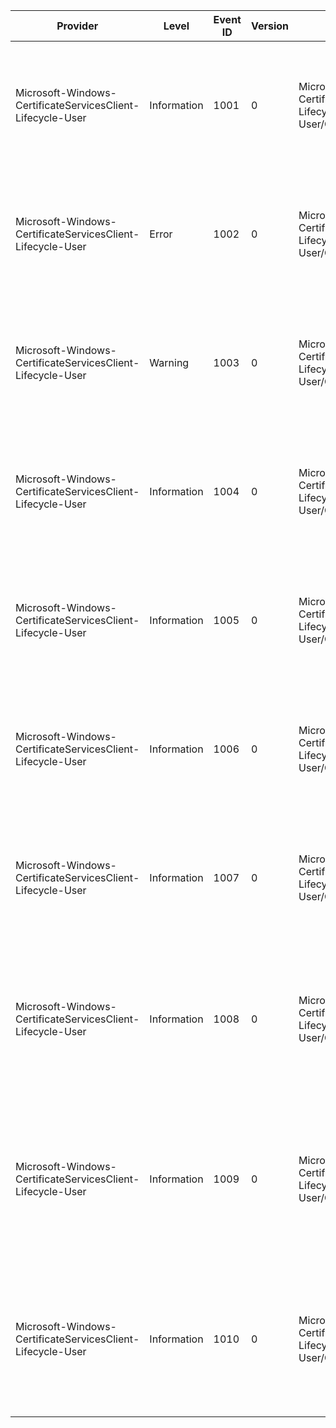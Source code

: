 Provider                                                    |  Level        |  Event ID  |  Version  |  Channel                                                                 |  Task  |  Opcode  |  Keyword  |  Message
------------------------------------------------------------|---------------|------------|-----------|--------------------------------------------------------------------------|--------|----------|-----------|-------------------------------------------------------------------------------------------------------------------------
Microsoft-Windows-CertificateServicesClient-Lifecycle-User  |  Information  |  1001      |  0        |  Microsoft-Windows-CertificateServicesClient-Lifecycle-User/Operational  |        |          |           |  A certificate has been replaced. Please refer to the "Details" section for more information.
Microsoft-Windows-CertificateServicesClient-Lifecycle-User  |  Error        |  1002      |  0        |  Microsoft-Windows-CertificateServicesClient-Lifecycle-User/Operational  |        |          |           |  A certificate has expired. Please refer to the "Details" section for more information.
Microsoft-Windows-CertificateServicesClient-Lifecycle-User  |  Warning      |  1003      |  0        |  Microsoft-Windows-CertificateServicesClient-Lifecycle-User/Operational  |        |          |           |  A certificate is about to expire. Please refer to the "Details" section for more information.
Microsoft-Windows-CertificateServicesClient-Lifecycle-User  |  Information  |  1004      |  0        |  Microsoft-Windows-CertificateServicesClient-Lifecycle-User/Operational  |        |          |           |  A certificate has been deleted. Please refer to the "Details" section for more information.
Microsoft-Windows-CertificateServicesClient-Lifecycle-User  |  Information  |  1005      |  0        |  Microsoft-Windows-CertificateServicesClient-Lifecycle-User/Operational  |        |          |           |  A certificate has been archived. Please refer to the "Details" section for more information.
Microsoft-Windows-CertificateServicesClient-Lifecycle-User  |  Information  |  1006      |  0        |  Microsoft-Windows-CertificateServicesClient-Lifecycle-User/Operational  |        |          |           |  A new certificate has been installed. Please refer to the "Details" section for more information.
Microsoft-Windows-CertificateServicesClient-Lifecycle-User  |  Information  |  1007      |  0        |  Microsoft-Windows-CertificateServicesClient-Lifecycle-User/Operational  |        |          |           |  A certificate has been exported. Please refer to the "Details" section for more information.
Microsoft-Windows-CertificateServicesClient-Lifecycle-User  |  Information  |  1008      |  0        |  Microsoft-Windows-CertificateServicesClient-Lifecycle-User/Operational  |        |          |           |  A certificate has been associated with its private key. Please refer to the "Details" section for more information.
Microsoft-Windows-CertificateServicesClient-Lifecycle-User  |  Information  |  1009      |  0        |  Microsoft-Windows-CertificateServicesClient-Lifecycle-User/Operational  |        |          |           |  A certificate could not be associated with its private key. Please refer to the "Details" section for more information.
Microsoft-Windows-CertificateServicesClient-Lifecycle-User  |  Information  |  1010      |  0        |  Microsoft-Windows-CertificateServicesClient-Lifecycle-User/Operational  |        |          |           |  A certificate has been deleted from Active Directory. Please refer to the "Details" section for more information.
